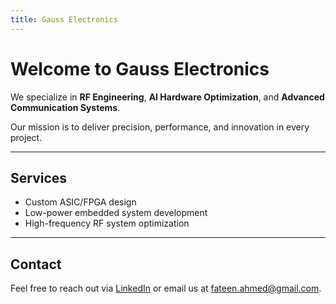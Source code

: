 ```yaml
---
title: Gauss Electronics
---
```


# Welcome to Gauss Electronics

We specialize in **RF Engineering**, **AI Hardware Optimization**, and **Advanced Communication Systems**.

Our mission is to deliver precision, performance, and innovation in every project.

---

## Services

- Custom ASIC/FPGA design  
- Low-power embedded system development  
- High-frequency RF system optimization

---

## Contact

Feel free to reach out via [LinkedIn](https://www.linkedin.com/company/gausselectronics) or email us at fateen.ahmed@gmail.com.
